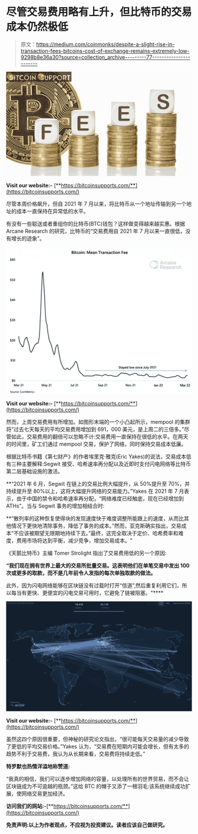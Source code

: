 # 尽管交易费用略有上升，但比特币的交易成本仍然极低

> 原文：<https://medium.com/coinmonks/despite-a-slight-rise-in-transaction-fees-bitcoins-cost-of-exchange-remains-extremely-low-9298b8e36a30?source=collection_archive---------77----------------------->

![](img/2de27c8b60cfe1327268e26bad46fb39.png)

**Visit our website:-** [**https://bitcoinsupports.com/**](https://bitcoinsupports.com/)

尽管本周价格飙升，但自 2021 年 7 月以来，将比特币从一个地址传输到另一个地址的成本一直保持在异常低的水平。

有没有一些聪送或者重组你的比特币(BTC)钱包？这样做变得越来越实惠。根据 Arcane Research 的研究，比特币的“交易费用自 2021 年 7 月以来一直很低，没有增长的迹象”。

![](img/99da76d046463a6b9d49bceb5ed11683.png)

**Visit our website:-** [**https://bitcoinsupports.com/**](https://bitcoinsupports.com/)

然而，上周交易费用有所增加。如图形末端的一个小凸起所示，mempool 的集群将“过去七天每天的平均交易费用增加到 691，000 美元，是上周二的三倍多。”尽管如此，交易费用的翻倍可以忽略不计:交易费用一直保持在很低的水平。在两天的时间里，矿工们通过 mempool 交易，保护了网络，同时保持交易成本低廉。

根据比特币书籍《第七财产》的作者埃里克·雅克(Eric Yakes)的说法，交易成本低有三种主要解释:Segwit 接受、哈希速率再分配以及近即时支付闪电网络等比特币第二层基础设施的激活。

**“2021 年 6 月，Segwit 在链上的交易比例大幅提升，从 50%提升至 70%，并持续提升至 80%以上，这将大幅提升网络的交易能力。”Yakes 在 2021 年 7 月表示，由于中国的禁令和哈希速率再分配，“网络难度已经触底，现在已经增加到 ATHs”。当与 Segwit 事务的增加相结合时:

**“散列率的这种恢复使得块的发现速度快于难度调整所能跟上的速度，从而比其他情况下更快地清除事务，降低了事务的成本。”然而，亚克斯确实指出，交易成本“不应该被期望无限期地持续下去。”最终，这完全取决于定价、哈希费率和难度，费用市场将达到平衡，减少竞争，增加交易成本。"

《天鹅比特币》主编 Tomer Strolight 指出了交易费用低的另一个原因:

**“我们现在拥有世界上最大的交易所批量交易。这表明他们在单笔交易中发出 100 次或更多的取款，而不是几年前令人发指的每次单独取款的做法。**

此外，因为闪电网络能够在区块链没有过载时打开“信道”,然后重复利用它们，所以每当有更快、更便宜的闪电交易可用时，它避免了链被阻塞。"****

![](img/94111418c16afa160106dd795521a0e7.png)

**Visit our website:-** [**https://bitcoinsupports.com/**](https://bitcoinsupports.com/)

虽然这四个原因很重要，但神秘的研究论文指出，“很可能每天交易量的减少导致了更低的平均交易价格。”Yakes 认为，“交易费在短期内可能会增长，但有太多的趋势不利于交易费，我认为从长期来看，交易费将持续走低。”

**特罗默也热情洋溢地称赞道:**

“我真的相信，我们可以逐步增加网络的容量，以处理所有的世界贸易，而不会让区块链成为不可逾越的瓶颈。”这给 BTC 的帽子又添了一根羽毛:该系统继续成功扩展，使网络交易更加经济。

**访问我们的网站:-**[**https://bitcoinsupports.com/**](https://bitcoinsupports.com/)

**免责声明:以上为作者观点，不应视为投资建议。读者应该自己做研究。**
